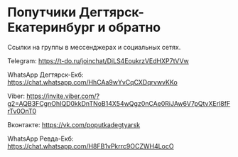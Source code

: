 # Попутчики Дегтярск-Екатеринбург и обратно

Ссылки на группы в мессенджерах и социальных сетях.

Telegram: https://t-do.ru/joinchat/DiLS4EoukrzVEdHXP7tVVw

WhatsApp Дегтярск-Екб: https://chat.whatsapp.com/HhCAa9wYvCqCXDqrvwvKKo

Viber: https://invite.viber.com/?g2=AQB3FCgnOhIQD0kkDnTNoB14X54wQgz0nCAe0RiJAw6V7pQtvXErl8fFrTv0OnT0

Вконтакте: https://vk.com/poputkadegtyarsk

WhatsApp Ревда-Екб: https://chat.whatsapp.com/H8FB1vPkrrc9OCZWH4LocO
